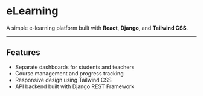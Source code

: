 # eLearning

A simple e-learning platform built with **React**, **Django**, and **Tailwind CSS**.

---

## Features
- Separate dashboards for students and teachers  
- Course management and progress tracking  
- Responsive design using Tailwind CSS  
- API backend built with Django REST Framework  
